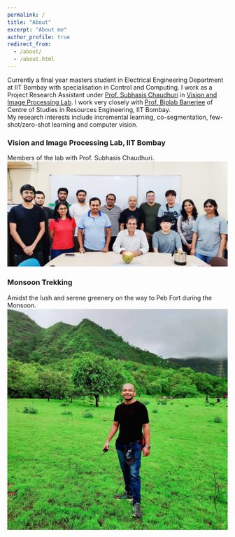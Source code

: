 ```yaml
---
permalink: /
title: "About"
excerpt: "About me"
author_profile: true
redirect_from: 
  - /about/
  - /about.html
---
```

Currently a final year masters student in Electrical Engineering Department at IIT Bombay with specialisation in Control and Computing. I work as a Project Research Assistant under <a href="https://www.ee.iitb.ac.in/~sc/" target="_blank">Prof. Subhasis Chaudhuri</a> in <a href="http://www.ee.iitb.ac.in/~viplab/" target="_blank">Vision and Image Processing Lab</a>. I work very closely with <a href="https://biplab-banerjee.github.io/" target="_blank">Prof. Biplab Banerjee</a> of Centre of Studies in Resources Engineering, IIT Bombay.  
My research interests include incremental learning, co-segmentation, few-shot/zero-shot learning and computer vision.

### Vision and Image Processing Lab, IIT Bombay
Members of the lab with Prof. Subhasis Chaudhuri.
<a href="http://www.ee.iitb.ac.in/~viplab/" target="_blank"><img src="/images/lab.jpg"></a>


### Monsoon Trekking
Amidst the lush and serene greenery on the way to Peb Fort during the Monsoon.
<a href="/images/trek.jpg" target="_blank"><img src="/images/trek.jpg"></a>
